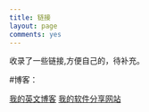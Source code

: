 ```yaml
---
title: 链接
layout: page
comments: yes
---
```


收录了一些链接,方便自己的，待补充。

#博客：

[我的英文博客](http://en.xulihang.me) [我的软件分享网站](http://www.xulihang.me)